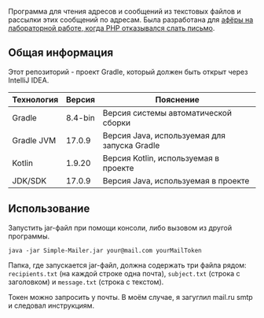 Программа для чтения адресов и сообщений из текстовых файлов и рассылки этих сообщений по адресам. Была разработана для [афёры на лабораторной работе, когда PHP отказывался слать письмо](https://github.com/Hummel009/Web-Technologies).

## Общая информация

Этот репозиторий - проект Gradle, который должен быть открыт через IntelliJ IDEA.

| Технология | Версия  | Пояснение                                    |
|------------|---------|----------------------------------------------|
| Gradle     | 8.4-bin | Версия системы автоматической сборки         |
| Gradle JVM | 17.0.9  | Версия Java, используемая для запуска Gradle |
| Kotlin     | 1.9.20  | Версия Kotlin, используемая в проекте        |
| JDK/SDK    | 17.0.9  | Версия Java, используемая в проекте          |

## Использование

Запустить jar-файл при помощи консоли, либо вызовом из другой программы.

`java -jar Simple-Mailer.jar your@mail.com yourMailToken`

Папка, где запускается jar-файл, должна содержать  три файла рядом: `recipients.txt` (на каждой строке одна почта), `subject.txt` (строка с заголовком) и `message.txt` (строка с текстом).

Токен можно запросить у почты. В моём случае, я загуглил mail.ru smtp и следовал инструкциям.
